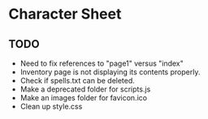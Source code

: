 # Character Sheet

## TODO

- Need to fix references to "page1" versus "index"
- Inventory page is not displaying its contents properly.
- Check if spells.txt can be deleted.
- Make a deprecated folder for scripts.js
- Make an images folder for favicon.ico
- Clean up style.css
